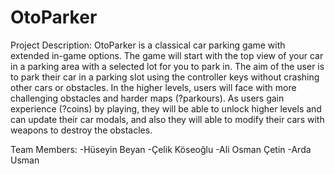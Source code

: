# OtoParker 
Project Description:
  OtoParker is a classical car parking game with extended in-game options. The game will start with the top view of your car in a parking area with a selected lot for you to park in. The aim of the user is to park their car in a parking slot using the controller keys without crashing other cars or obstacles. In the higher levels, users will face with more challenging obstacles and harder maps (?parkours).  As users gain experience (?coins) by playing, they will be able to unlock higher levels and can update their car modals, and also they will able to modify their cars with weapons to destroy the obstacles.
  
Team Members:
-Hüseyin Beyan
-Çelik Köseoğlu
-Ali Osman Çetin
-Arda Usman
